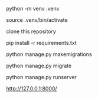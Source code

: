 python -m venv .venv 

source .venv/bin/activate

clone this repository

pip install -r requirements.txt

python manage.py makemigrations

python manage.py migrate

python manage.py runserver

http://127.0.0.1:8000/
